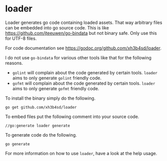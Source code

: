 # loader
Loader generates go code containing loaded assets. That way arbitrary files can
be embedded into go source code. This is like
https://github.com/jteeuwen/go-bindata but not binary safe. Only use this for
UTF-8 files.

For code documentation see https://godoc.org/github.com/xh3b4sd/loader.

I do not use `go-bindata` for various other tools like that for the following
reasons.
- `golint` will complain about the code generated by certain tools. `loader`
  aims to only generate `golint` friendly code.
- `gofmt` will complain about the code generated by certain tools. `loader`
  aims to only generate `gofmt` friendly code.

To install the binary simply do the following.
```
go get github.com/xh3b4sd/loader
```

To embed files put the following comment into your source code.
```
//go:generate loader generate
```

To generate code do the following.
```
go generate
```

For more information on how to use `loader`, have a look at the help usage.
